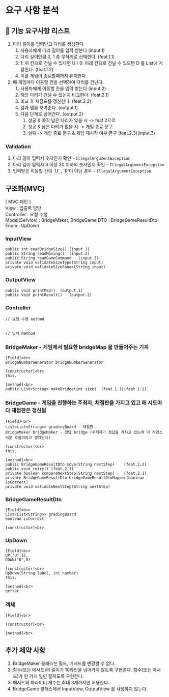 # 요구 사항 분석

## 🚀 기능 요구사항 리스트
1. 다리 길이를 입력받고 다리를 생성한다
   1) 사용자에게 다리 길이를 입력 받는다 (input.1)
   2) 다리 길이만큼 0, 1 중 무작위로 선택한다. (feat.1.1)
   3) 1: 위 칸으로 건널 수 있다면 U / 0: 아래 칸으로 건널 수 있으면 D 를 List<String>에 저장한다. (feat.1.2)
   4) 이를 게임이 종료할때까지 유지한다.
2. 매 게임마다 이동할 칸을 선택하여 다리를 건넌다.
   1) 사용자에게 이동할 칸을 입력 받는다 (input.2)
   2) 해당 다리가 건널 수 있는지 비교한다. (feat.2.1)
   3) 비교 후 채점표를 갱신한다. (feat.2.2)
   4) 결과 맵을 보여준다. (output.1)
   5) 다음 단계로 넘어간다. (output.2)
      1) 성공 & 아직 남은 다리가 있을 시 -> feat.2으로 
      2) 성공 & 남은 다리가 없을 시 -> 게임 종료 문구 
      3) 실패 -> 게임 종료 문구 & 게임 재시작 여부 문구 (feat.2.3)(input.3)

### Validation
1. 다리 길이 입력시 숫자인지 확인 - `IllegalArgumentException`
2. 다리 길이 입력시 3 이상 20 이하의 숫자인지 확인 - `IllegalArgumentException`
3. 입력받은 이동할 칸이 'U' , 'R'이 아닌 경우 - `IllegalArgumentException`

## 구조화(MVC)
[ MVC 패턴 ]<br>
View : 입출력 담당<br>
Controller : 요청 수행<br>
Model(Service) : BridgeMaker, BridgeGame
DTO : BridgeGameResultDto
Enum : UpDown

### InputView
```
public int readBridgeSize() (input.1)
public String readMoving()  (input.2)
public String readGameCommand   (input.3)
private void validateSizeType(String input)
private void validateSizeRange(String input)
```

### OutputView
```
public void printMap()  (output.1)
public void printResult()   (output.2)
```

### Controller
```
// 요청 수행 method


// 입력 method

```

### BridgeMaker - 게임에서 필요한 bridgeMap 을 만들어주는 기계
```
[Field]<br>
BridgeNumberGenerator bridgeNumberGenerator

[constructor]<br>
this.

[method]<br>
public List<String> makeBridge(int size)  (feat.1.1)(feat.1.2)
```

### BridgeGame - 게임을 진행하는 주최자, 채점판을 가지고 있고 매 시도마다 채점판은 갱신됨
```
[Field]<br>
List<List<String>> gradingBoard - 채점판
BridgeMaker bridgeMaker - 정답 bridge (주최자가 정답을 가지고 있는게 더 자연스러운 흐름이라고 생각된다)

[constructor]<br>
this. 

[method]<br>
public BridgeGameResultDto move(String nextStep)    (feat.2.2)      
public void retry() (feat.2.3)
private boolean compareNextStep(String nextStep)    (feat.2.1) 
private BridgeGameResultDto bridgeGameResultDtoMapper(boolean isCorrect)
private void validateNextStep(String nextStep)
```

### BridgeGameResultDto
```
[Field]<br>
List<List<String>> gradingBoard
boolean isCorrect

[constructor]<br>

```

### UpDown
```
[Field]<br>
UP("U",1), 
DOWN("D",0)

[constructor]<br>
UpDown(String label, int number)
this.

[method]<br>
getter
```

### 객체
```
[Field]<br>

[constructor]<br>

[method]<br>

```

## 추가 제약 사항
1. BridgeMaker 클래스는 필드, 메서드를 변경할 수 없다.
2. 함수(또는 메서드)의 길이가 10라인을 넘어가지 않도록 구현한다. 함수(또는 메서드)가 한 가지 일만 잘하도록 구현한다. 
3. 메서드의 파라미터 개수는 최대 3개까지만 허용한다.
4. BridgeGame 클래스에서 InputView, OutputView 를 사용하지 않는다.